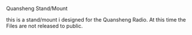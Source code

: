 Quansheng Stand/Mount

this is a stand/mount i designed for the Quansheng Radio. At this time the Files are not released to public.
